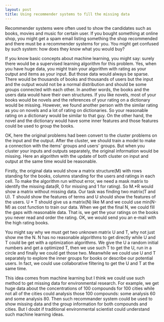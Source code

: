 ```yaml
---
layout: post
title: Using recommender systems to fill the missing data
---
```


Recommender systems were often used to show the candidates such as books, movies and music for certain user. If you bought something at online shop, you might get a spam email listing something the shop recommended and there must be a recommender systems for you. You might get confused by such system: how does they know what you would buy?

If you know basic concepts about machine learning, you might say: surely there would be a supervised learning algorithm for this problem. Yes, when you have huge data, you might train your algorithm with rating as your output and items as your input. But those data would always be sparse. There would be thousands of books and thousands of users but the input and the output would not be a normal distribution and should be some groups connected with each other. In another words, the books and the users data would have their own structures. If you like novels, most of your books would be novels and the references of your rating on a dictionary would be missing. However, we found another person with the similar rating as you on novels and a lot of rating on dictionaries. So your reasonable rating on a dictionary would be similar to that guy. On the other hand, the novel and the dictionary would have some inner features and those features could be used to group the books.

OK, here the original problems had been convert to the cluster problems on the input and the output. After the cluster, we should train a model to make a connection with the items' groups and users' groups. But when you cluster your inputs and outputs separately, the original information would be missing. Here an algorithm with the update of both cluster on input and output at the same time would be reasonable.

Firstly, the original data would show a matrix structure(M) with rows standing for the books, columns standing for the users and ratings in each cell. To make the algorithm run without error, we need a mask matrix to identify the missing data(R, 0 for missing and 1 for rating). So M.*R would show a matrix without missing data. Our task was finding two matrix(T and U). T should show the features of terms and U should show the features of the users. U * T should give us a matrix(N) like M and we could use min(N-M) as cost function to train our data. When we get the final N, we could fill the gaps with reasonable data. That is, we get the your ratings on the books you never read and order the rating. OK, we would send you an e-mail with the high rating books.

You might say why we must get two unknown matrix U and T, why not just show me the N. N has no reasonable algorithms to get directly while U and T could be get with a optimization algorithms. We give the U a random initial numbers and get a optimized T, then we use such T to get the U, run in a circle and finally we could get those two. Meanwhile we could use U and T separately to explore the inner groups for books or describe our potential users. In fact, we could use collaborative filtering to get the U and T at the same time.

This idea comes from machine learning but I think we could use such method to get missing data for environmental research. For example, we get huge data about the concentrations of 100 compounds for 100 cities while not all of the cities could analysis those 100 compounds: some analysis 60 and some analysis 80. Then such recommander system could be used to show missing data and the group information for both compounds and cities. But I doubt if traditional environmental scientist could understand such machine learning ideas.